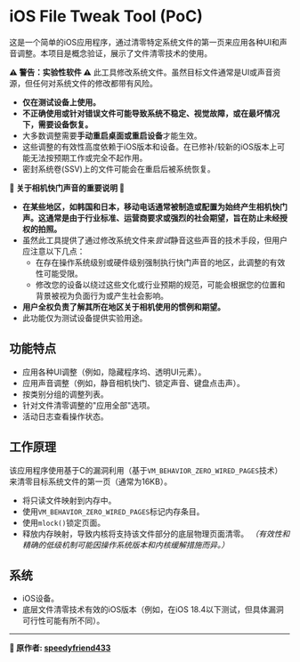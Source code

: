 # iOS File Tweak Tool (PoC)

这是一个简单的iOS应用程序，通过清零特定系统文件的第一页来应用各种UI和声音调整。本项目是概念验证，展示了文件清零技术的使用。

**⚠️ 警告：实验性软件 ⚠️**
此工具修改系统文件。虽然目标文件通常是UI或声音资源，但任何对系统文件的修改都带有风险。
- **仅在测试设备上使用。**
- **不正确使用或针对错误文件可能导致系统不稳定、视觉故障，或在最坏情况下，需要设备恢复。**
- 大多数调整需要**手动重启桌面或重启设备**才能生效。
- 这些调整的有效性高度依赖于iOS版本和设备。在已修补/较新的iOS版本上可能无法按预期工作或完全不起作用。
- 密封系统卷(SSV)上的文件可能会在重启后被系统恢复。

**📸 关于相机快门声音的重要说明 📸**
- **在某些地区，如韩国和日本，移动电话通常被制造或配置为始终产生相机快门声。这通常是由于行业标准、运营商要求或强烈的社会期望，旨在防止未经授权的拍照。**
- 虽然此工具提供了通过修改系统文件来*尝试*静音这些声音的技术手段，但用户应注意以下几点：
  - 在存在操作系统级别或硬件级别强制执行快门声音的地区，此调整的有效性可能受限。
  - 修改您的设备以绕过这些文化或行业预期的规范，可能会根据您的位置和背景被视为负面行为或产生社会影响。
- **用户全权负责了解其所在地区关于相机使用的惯例和期望。**
- 此功能仅为测试设备提供实验用途。

## 功能特点

- 应用各种UI调整（例如，隐藏程序坞、透明UI元素）。
- 应用声音调整（例如，静音相机快门、锁定声音、键盘点击声）。
- 按类别分组的调整列表。
- 针对文件清零调整的"应用全部"选项。
- 活动日志查看操作状态。

## 工作原理

该应用程序使用基于C的漏洞利用（基于`VM_BEHAVIOR_ZERO_WIRED_PAGES`技术）来清零目标系统文件的第一页（通常为16KB）。
- 将只读文件映射到内存中。
- 使用`VM_BEHAVIOR_ZERO_WIRED_PAGES`标记内存条目。
- 使用`mlock()`锁定页面。
- 释放内存映射，导致内核将支持该文件部分的底层物理页面清零。
*（有效性和精确的低级机制可能因操作系统版本和内核缓解措施而异。）*


## 系统

- iOS设备。
- 底层文件清零技术有效的iOS版本（例如，在iOS 18.4以下测试，但具体漏洞可行性可能有所不同）。


---

**📢 原作者: [speedyfriend433](https://github.com/speedyfriend433)**

